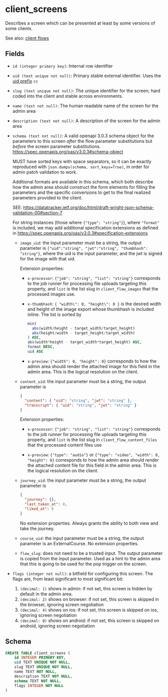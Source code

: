 # client_screens

Describes a screen which can be presented at least by some versions of
some clients.

See also: [client flows](../concepts/client_flows/README.md)

## Fields

- `id (integer primary key)`: Internal row identifier
- `uid (text unique not null)`: Primary stable external identifier. Uses the
  [uid prefix](../uid_prefixes.md) `cs`
- `slug (text unique not null)`: The unique identifier for the screen; hard
  coded into the client and stable across environments.
- `name (text not null)`: The human readable name of the screen for the admin
  area
- `description (text not null)`: A description of the screen for the admin area
- `schema (text not null)`: A valid openapi 3.0.3 schema object for the parameters
  to this screen _after_ the flow parameter substitutions but _before_ the screen
  parameter substitutions. https://spec.openapis.org/oas/v3.0.3#schema-object

  MUST have sorted keys with space separators, so it can be exactly reproduced
  with `json.dumps(schema, sort_keys=True)`, in order for admin patch validation to
  work.

  Additional formats are available in this schema, which both describe how the
  admin area should construct the form elements for filling the parameters and
  the specific conversions to get to the final realized parameters provided to
  the client.

  SEE: https://datatracker.ietf.org/doc/html/draft-wright-json-schema-validation-00#section-7

  For string instances (those where `{"type": "string"}`), where `"format"` is included,
  we may add additional specification extensions as defined in
  https://spec.openapis.org/oas/v3.0.3#specification-extensions

  - `image_uid`: the input parameter must be a string, the output parameter is
    `{"uid":"string", "jwt":"string", "thumbhash": "string"}`, where the uid is
    the input parameter, and the jwt is signed for the image with that uid.

    Extension properties:

    - `x-processor`: `{"job": "string", "list": "string"}` corresponds to the job runner
      for processing file uploads targeting this property, and `list` is the list slug
      in `client_flow_images` that the processed images use.
    - `x-thumbhash`: `{ "width\": 0, "height\": 0 }` is the desired width and height
      of the image export whose thumbhash is included inline. The list is sorted by

      ```sql
      min(
        abs(width/height - target_width/target_height)
        abs(height/width - target_height/target_width)
      ) ASC,
      abs(width*height - target_width*target_height) ASC,
      format DESC,
      uid ASC
      ```

    - `x-preview`: `{"width": 0, "height": 0}` corresponds to how the admin area
      should render the attached image for this field in the admin area. This is
      the logical resolution on the client.

  - `content_uid`: the input parameter must be a string, the output parameter is

    ```json
    {
      "content": { "uid": "string", "jwt": "string" },
      "transcript": { "uid": "string", "jwt": "string" }
    }
    ```

    Extension properties:

    - `x-processor`: `{"job": "string", "list": "string"}` corresponds to the job runner
      for processing file uploads targeting this property, and `list` is the list slug
      in `client_flow_content_files` that the processed content files use

    - `x-preview`: `{"type": "audio"}` or `{"type": "video", "width": 0, "height": 0}`
      corresponds to how the admin area should render the attached content file for this
      field in the admin area. This is the logical resolution on the client.

  - `journey_uid`: the input parameter must be a string, the output parameter is

    ```json
    {
      "journey": {},
      "last_taken_at": 0,
      "liked_at": 0
    }
    ```

    No extension properties. Always grants the ability to both view and take the journey.

  - `course_uid`: the input parameter must be a string, the output parameter is an
    ExternalCourse. No extension properties.

  - `flow_slug`: does not need to be a trusted input. The output parameter is copied
    from the input parameter. Used as a hint to the admin area that this is going to be
    used for the pop trigger on the screen.

- `flags (integer not null)`: a bitfield for configuring this screen. The flags are,
  from least significant to most significant bit:

  1. `(decimal: 1)` shows in admin: if not set, this screen is hidden by default
     in the admin area.
  2. `(decimal: 2)` shows on browser: if not set, this screen is skipped in the
     browser, ignoring screen negotiation
  3. `(decimal: 4)` shows on ios: if not set, this screen is skipped on ios,
     ignoring screen negotiation
  4. `(decimal: 8)` shows on android: if not set, this screen is skipped on
     android, ignoring screen negotiation

## Schema

```sql
CREATE TABLE client_screens (
    id INTEGER PRIMARY KEY,
    uid TEXT UNIQUE NOT NULL,
    slug TEXT UNIQUE NOT NULL,
    name TEXT NOT NULL,
    description TEXT NOT NULL,
    schema TEXT NOT NULL,
    flags INTEGER NOT NULL
)
```
